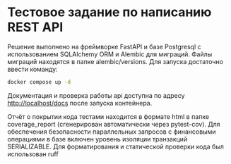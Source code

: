 # Тестовое задание по написанию REST API

Решение выполнено на фреймворке FastAPI и базе Postgresql
с использованием SQLAlchemy ORM и Alembic для миграций.
Файлы миграций находятся в папке alembic/versions.
Для запуска достаточно ввести команду:
```bash
docker compose up -d
```
Документация и проверка работы api доступна по адресу [http://localhost/docs](http://localhost/docs) после запуска контейнера.


Отчёт о покрытии кода тестами находится в формате html в папке coverage_report (сгенерирован автоматически через pytest-cov). 
Для обеспечения безопасности параллельных запросов с финансовыми операциями в базе включен уровень изоляции транзакций SERIALIZABLE.
Для форматирования и статической проверки кода был использован ruff